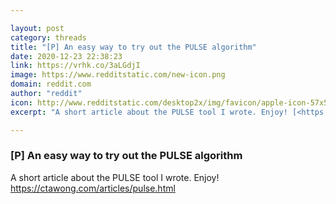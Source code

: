 ```yaml
---

layout: post
category: threads
title: "[P] An easy way to try out the PULSE algorithm"
date: 2020-12-23 22:38:23
link: https://vrhk.co/3aLGdjI
image: https://www.redditstatic.com/new-icon.png
domain: reddit.com
author: "reddit"
icon: http://www.redditstatic.com/desktop2x/img/favicon/apple-icon-57x57.png
excerpt: "A short article about the PULSE tool I wrote. Enjoy! [<https://ctawong.com/articles/pulse.html>](<https://ctawong.com/articles/pulse.html>)"

---
```


### [P] An easy way to try out the PULSE algorithm

A short article about the PULSE tool I wrote. Enjoy! [<https://ctawong.com/articles/pulse.html>](<https://ctawong.com/articles/pulse.html>)